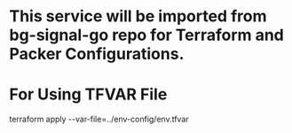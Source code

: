 # This service will be imported from bg-signal-go repo for Terraform and Packer Configurations.

# For Using TFVAR File

terraform apply --var-file=../env-config/env.tfvar

